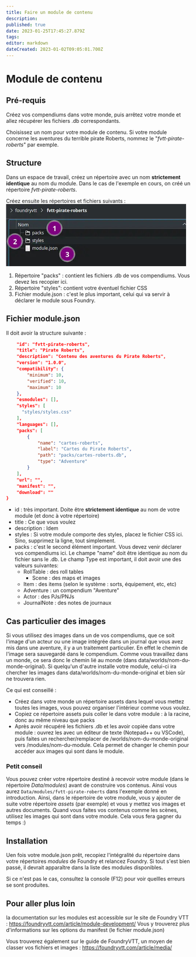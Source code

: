 ```yaml
---
title: Faire un module de contenu
description: 
published: true
date: 2023-01-25T17:45:27.879Z
tags: 
editor: markdown
dateCreated: 2023-01-02T09:05:01.700Z
---
```


# Module de contenu

## Pré-requis

Créez vos compendiums dans votre monde, puis arrêtez votre monde et allez récupérer les fichiers .db correspondants.

Choisissez un nom pour votre module de contenu. Si votre module concerne les aventures du terrible pirate Roberts, nommez le "*fvtt-pirate-roberts*" par exemple.


## Structure

Dans un espace de travail, créez un répertoire avec un nom **strictement identique** au nom du module. Dans le cas de l'exemple en cours, on créé un répertoire *fvtt-pirate-roberts*.

Créez ensuite les répertoires et fichiers suivants : 
![module_content_01.jpg](/development/module_content_01.jpg)

1. Répertoire "packs" : contient les fichiers .db de vos compendiums. Vous devez les recopier ici.
2. Répertoire "styles": contient votre éventuel fichier CSS
3. Fichier module.json : c'est le plus important, celui qui va servir à déclarer le module sous Foundry.

## Fichier module.json

Il doit avoir la structure suivante :

```json
    "id": "fvtt-pirate-roberts",
    "title": "Pirate Roberts",
    "description": "Contenu des aventures du Pirate Roberts",
    "version": "1.0.0",
    "compatibility": {
        "minimum": 10,
        "verified": 10,
        "maximum": 10
    },
    "esmodules": [],
    "styles": [
      "styles/styles.css"
    ],
    "languages": [],
    "packs": [
        {
            "name": "cartes-roberts",
            "label": "Cartes du Pirate Roberts",
            "path": "packs/cartes-roberts.db",
            "type": "Adventure"
        }
    ],
    "url": "",
    "manifest": "",
    "download": ""
}
```

- id : très important. Doite être **strictement identique** au nom de votre module (et donc à votre répertoire)
- title : Ce que vous voulez
- description : Idem
- styles : Si votre module comporte des styles, placez le fichier CSS ici. Sino, supprimez la ligne, tout simplement.
- packs : c'est le second élément important. Vous devez venir déclarer vos compendiums ici. Le champe "name" doit être identique au nom du fichier sans le .db. Le champ Type est important, il doit avoir une des valeurs suivantes: 
    - RollTable : des roll tables
		- Scene : des maps et images
    - Item : des items (selon le système : sorts, équipement, etc, etc)
    - Adventure : un compendium "Aventure"
    - Actor : des PJs/PNJs
    - JournalNote : des notes de journaux

## Cas particulier des images
Si vous utilisez des images dans un de vos compendiums, que ce soit l'image d'un acteur ou une image intégrée dans un journal que vous avez mis dans une aventure, il y a un traitement particulier. En effet le chemin de l'image sera sauvegardé dans le compendium. Comme vous travaillez dans un monde, ce sera donc le chemin lié au monde (dans data/worlds/nom-du-monde-original). Si quelqu'un d'autre installe votre module, celui-ci ira chercher les images dans data/worlds/nom-du-monde-original et bien sûr ne trouvera rien.

Ce qui est conseillé : 
- Créez dans votre monde un répertoire assets dans lequel vous mettez toutes les images, vous pouvez organiser l'intérieur comme vous voulez.
- Copiez ce répertoire assets puis coller le dans votre module : à la racine, donc au même niveau que packs
- Après avoir récupéré les fichiers .db et les avoir copiée dans votre module : ouvrez les avec un éditeur de texte (Notepad++ ou VSCode), puis faites un rechercher/remplacer de /worlds/nom-du-monde-original vers /modules/nom-du-module. Cela permet de changer le chemin pour accéder aux images qui sont dans le module.

### Petit conseil
Vous pouvez créer votre répertoire destiné à recevoir votre module (dans le répertoire *Data/modules*) avant de construire vos contenus.
Ainsi vous aurez `Data/modules/fvtt-pirate-roberts` dans l'exemple donné en introduction.
Ainsi, dans le répertoire de votre module, vous y ajouter de suite votre répertoire *assets* (par exemple) et vous y mettez vos images et autres documents.
Quand vous faites vos contenus comme les scènes, utilisez les images qui sont dans votre module. Cela vous fera gagner du temps :)

## Installation

Uen fois votre module.json prêt, recopiez l'intégralité du répertoire dans votre répertoires *modules* de Foundry et relancez Foundry. Si tout s'est bien passé, il devrait apparaître dans la liste des modules disponibles.

Si ce n'est pas le cas, consultez la console (F12) pour voir quellles erreurs se sont produites.

## Pour aller plus loin

la documentation sur les modules est accessible sur le site de Foundry VTT :  https://foundryvtt.com/article/module-development/
Vous y trouverez plus d'informations sur les options du manifest (le fichier module.json)

Vous trouverez également sur le guide de FoundryVTT, un moyen de classer vos fichiers et images : https://foundryvtt.com/article/media/